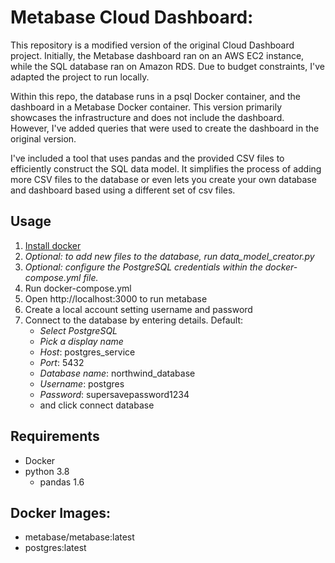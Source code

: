 # Metabase Cloud Dashboard:
This repository is a modified version of the original Cloud Dashboard project. Initially, the Metabase dashboard ran on an AWS EC2 instance, while the SQL database ran on Amazon RDS. Due to budget constraints, I've adapted the project to run locally.

Within this repo, the database runs in a psql Docker container, and the dashboard in a Metabase Docker container. This version primarily showcases the infrastructure and does not include the dashboard. However, I've added queries that were used to create the dashboard in the original version.

I've included a tool that uses pandas and the provided CSV files to efficiently construct the SQL data model. It simplifies the process of adding more CSV files to the database or even lets you create your own database and dashboard based using a different set of csv files.

## Usage
1. [Install docker](https://docs.docker.com/get-docker/)
2. *Optional: to add new files to the database, run data_model_creator.py*
3. *Optional: configure the PostgreSQL credentials within the docker-compose.yml file.*
4. Run docker-compose.yml
5. Open http://localhost:3000 to run metabase
6. Create a local account setting username and password
7. Connect to the database by entering details. Default:
    - *Select PostgreSQL*
    - *Pick a display name*
    - *Host*: postgres_service
    - *Port*: 5432
    - *Database name*: northwind_database
    - *Username*: postgres
    - *Password*: supersavepassword1234
    - and click connect database

## Requirements
- Docker
- python 3.8
    - pandas 1.6
## Docker Images:
 - metabase/metabase:latest
 - postgres:latest
